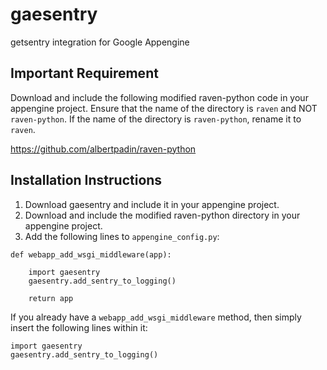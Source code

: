 # gaesentry
getsentry integration for Google Appengine

## Important Requirement

Download and include the following modified raven-python code in your appengine project. Ensure that the name of the directory is `raven` and NOT `raven-python`. If the name of the directory is `raven-python`, rename it to `raven`.

https://github.com/albertpadin/raven-python


## Installation Instructions

1. Download gaesentry and include it in your appengine project.
2. Download and include the modified raven-python directory in your appengine project.
3. Add the following lines to `appengine_config.py`:

```
def webapp_add_wsgi_middleware(app):

    import gaesentry
    gaesentry.add_sentry_to_logging()
    
    return app
```

If you already have a `webapp_add_wsgi_middleware` method, then simply insert the following lines within it:

```
import gaesentry
gaesentry.add_sentry_to_logging()
```
